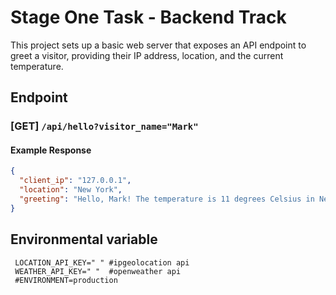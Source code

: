 # Stage One Task - Backend Track

This project sets up a basic web server that exposes an API endpoint to greet a visitor, providing their IP address, location, and the current temperature.

## Endpoint

### [GET] `/api/hello?visitor_name="Mark"`

#### Example Response

```json
{
  "client_ip": "127.0.0.1",
  "location": "New York",
  "greeting": "Hello, Mark! The temperature is 11 degrees Celsius in New York"
}
```

## Environmental variable

```env
 LOCATION_API_KEY=" " #ipgeolocation api
 WEATHER_API_KEY=" "  #openweather api
 #ENVIRONMENT=production
```

